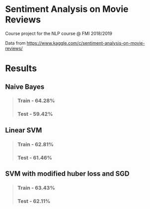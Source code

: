 # Sentiment Analysis on Movie Reviews

Course project for the NLP course @ FMI 2018/2019

Data from https://www.kaggle.com/c/sentiment-analysis-on-movie-reviews/

# Results

## Naive Bayes
>### Train - 64.28%
>### Test - 59.42%

## Linear SVM
>### Train - 62.81%
>### Test - 61.46%

## SVM with modified huber loss and SGD
>### Train - 63.43%
>### Test - 62.11%
